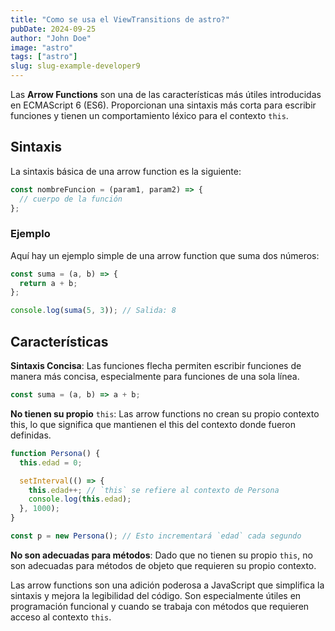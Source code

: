 ```yaml
---
title: "Como se usa el ViewTransitions de astro?"
pubDate: 2024-09-25
author: "John Doe"
image: "astro"
tags: ["astro"]
slug: slug-example-developer9
---
```


Las **Arrow Functions** son una de las características más útiles introducidas en ECMAScript 6 (ES6). Proporcionan una sintaxis más corta para escribir funciones y tienen un comportamiento léxico para el contexto `this`.

## Sintaxis

La sintaxis básica de una arrow function es la siguiente:

```javascript
const nombreFuncion = (param1, param2) => {
  // cuerpo de la función
};
```

### Ejemplo

Aquí hay un ejemplo simple de una arrow function que suma dos números:

```javascript
const suma = (a, b) => {
  return a + b;
};

console.log(suma(5, 3)); // Salida: 8
```

## Características

**Sintaxis Concisa**: Las funciones flecha permiten escribir funciones de manera más concisa, especialmente para funciones de una sola línea.

```javascript
const suma = (a, b) => a + b;
```

**No tienen su propio** `this`: Las arrow functions no crean su propio contexto this, lo que significa que mantienen el this del contexto donde fueron definidas.

```javascript
function Persona() {
  this.edad = 0;

  setInterval(() => {
    this.edad++; // `this` se refiere al contexto de Persona
    console.log(this.edad);
  }, 1000);
}

const p = new Persona(); // Esto incrementará `edad` cada segundo
```

**No son adecuadas para métodos**: Dado que no tienen su propio `this`, no son adecuadas para métodos de objeto que requieren su propio contexto.

Las arrow functions son una adición poderosa a JavaScript que simplifica la sintaxis y mejora la legibilidad del código. Son especialmente útiles en programación funcional y cuando se trabaja con métodos que requieren acceso al contexto `this`.
